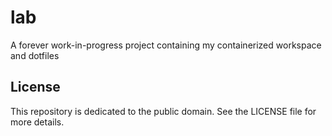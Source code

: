 # lab

A forever work-in-progress project containing my containerized workspace and dotfiles

## License

This repository is dedicated to the public domain. See the LICENSE file for more details.
